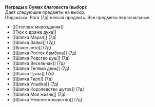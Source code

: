 **Награды в Сумах благовеста (выбор):**  
Дает следующие предметы на выбор:  
Подсказка: Рога (7д) нельзя продлить. Все предметы персональные.  

- [[Стеллаж мироздания]]
- [[Тюк с драже духа]]
- [[Шапка Марал]] (7д)
- [[Шапка Зайка]] (7д)
- [[Яркое лето]] (7д)
- [[Шапка Росток бамбука]] (7д)
- [[Шапка Родство душ]] (7д)
- [[Шапка Весельчак]] (7д)
- [[Шапка Теплый день]] (7д)
- [[Шапка Цыпа]] (7д)
- [[Шапка Таро]] (7д)
- [[Шапка Улыбка]] (7д)
- [[Шапка Королевство шутов]] (7д)
- [[Шапка Моя жизнь]] (7д)
- [[Шапка Нежное коварство]] (7д)